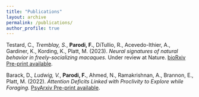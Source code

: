 ```yaml
---
title: "Publications"
layout: archive
permalink: /publications/
author_profile: true
---
```


<!--
\item \textbf{Parodi, F.}, Matelsky, J., Kimock, C., Waller, B., Kording, K.P.*, Platt, M.L.* (2023). \textit{PrimateFace: A deep learning-based system for primate facial analysis}. In prep. {\href{...}{arXiv Pre-print available}}. \\ 
-->

Testard, C.*, Tremblay, S.*, **Parodi, F.**, DiTullio, R., Acevedo-Ithier, A., Gardiner, K., Kording, K., Platt, M. (2023). _Neural signatures of natural behavior in freely-socializing macaques._ Under review at Nature. [bioRxiv Pre-print available](https://www.biorxiv.org/content/10.1101/2023.07.05.547833v1).

Barack, D.*, Ludwig, V.*, **Parodi, F.**, Ahmed, N., Ramakrishnan, A., Brannon, E., Platt, M. (2022). _Attention Deficits Linked with Proclivity to Explore while Foraging._ [PsyArxiv Pre-print available](https://psyarxiv.com/nyvjq/).
